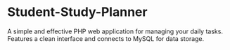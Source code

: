 # Student-Study-Planner
A simple and effective PHP web application for managing your daily tasks. Features a clean interface and connects to MySQL for data storage.
